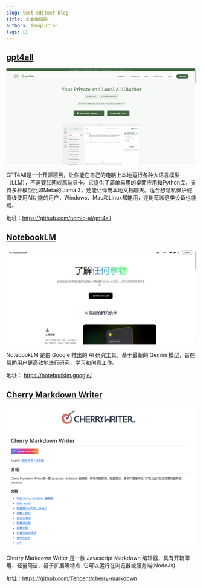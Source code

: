 ```yaml
---
slug: text-editoer-blog
title: 文本编辑器
authors: fengjutian
tags: []
---
```


## [gpt4all](https://github.com/nomic-ai/gpt4all)

![alt text](./static/gpt4all.png)

GPT4All是一个开源项目，让你能在自己的电脑上本地运行各种大语言模型（LLM），不需要联网或高端显卡。它提供了简单易用的桌面应用和Python库，支持多种模型比如Meta的Llama 3，还能让你用本地文档聊天。适合想隐私保护或离线使用AI功能的用户，Windows、Mac和Linux都能用，连树莓派这类设备也能跑。

地址：https://github.com/nomic-ai/gpt4all

## [NotebookLM](https://notebooklm.google/)

![alt text](./static/notebooklm.png)

NotebookLM 是由 Google 推出的 AI 研究工具，基于最新的 Gemini 模型，旨在帮助用户更高效地进行研究、学习和创意工作。

地址： https://notebooklm.google/

## [Cherry Markdown Writer](https://github.com/Tencent/cherry-markdown)

![alt text](./static/cherry-markdown.png)

Cherry Markdown Writer 是一款 Javascript Markdown 编辑器，具有开箱即用、轻量简洁、易于扩展等特点. 它可以运行在浏览器或服务端(NodeJs).

地址：https://github.com/Tencent/cherry-markdown